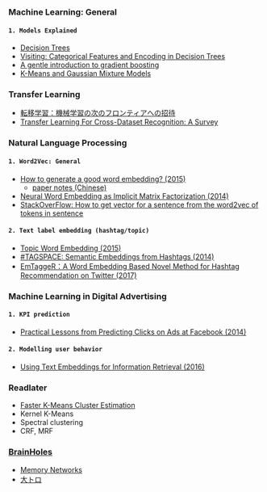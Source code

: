 
### Machine Learning: General
#### `1. Models Explained`
- [Decision Trees](https://www.autonlab.org/_media/tutorials/dtree18.pdf)
- [Visiting: Categorical Features and Encoding in Decision Trees](https://medium.com/data-design/visiting-categorical-features-and-encoding-in-decision-trees-53400fa65931)
- [A gentle introduction to gradient boosting](http://www.ccs.neu.edu/home/vip/teach/MLcourse/4_boosting/slides/gradient_boosting.pdf)
- [K-Means and Gaussian Mixture Models](https://davidrosenberg.github.io/ml2015/docs/13.mixture-models.pdf)
### Transfer Learning
- [転移学習：機械学習の次のフロンティアへの招待](https://qiita.com/icoxfog417/items/48cbf087dd22f1f8c6f4)
- [Transfer Learning For Cross-Dataset Recognition: A Survey](https://arxiv.org/pdf/1705.04396.pdf)
### Natural Language Processing
#### `1. Word2Vec: General`
- [How to generate a good word embedding? (2015)](https://arxiv.org/pdf/1507.05523.pdf)
  - [paper notes (Chinese)](http://licstar.net/archives/620)
- [Neural Word Embedding as Implicit Matrix Factorization (2014)](http://papers.nips.cc/paper/5477-neural-word-embedding-as-implicit-matrix-factorization.pdf)
- [StackOverFlow: How to get vector for a sentence from the word2vec of tokens in sentence](https://stackoverflow.com/questions/29760935/how-to-get-vector-for-a-sentence-from-the-word2vec-of-tokens-in-sentence)
#### `2. Text label embedding (hashtag/topic)`
- [Topic Word Embedding (2015)](https://www.aaai.org/ocs/index.php/AAAI/AAAI15/paper/view/9314/9535)
- [#TAGSPACE: Semantic Embeddings from Hashtags (2014)](http://emnlp2014.org/papers/pdf/EMNLP2014194.pdf)
- [EmTaggeR：A Word Embedding Based Novel Method for Hashtag Recommendation on Twitter (2017)](https://arxiv.org/pdf/1712.01562.pdf)
### Machine Learning in Digital Advertising
#### `1. KPI prediction`
- [Practical Lessons from Predicting Clicks on Ads at Facebook (2014)](http://quinonero.net/Publications/predicting-clicks-facebook.pdf)
#### `2. Modelling user behavior`
- [Using Text Embeddings for Information Retrieval (2016)](https://www.slideshare.net/BhaskarMitra3/using-text-embeddings-for-information-retrieval)

### Readlater
- [Faster K-Means Cluster Estimation](https://arxiv.org/pdf/1701.04600.pdf)
- Kernel K-Means
- Spectral clustering
- CRF, MRF

### [BrainHoles](https://www.quora.com/What-does-%E8%84%91%E6%B4%9E%E5%A4%A7%E5%BC%80-mean)
- [Memory Networks](https://arxiv.org/pdf/1410.3916.pdf)
- [大トロ](http://blog.otoro.net/)

